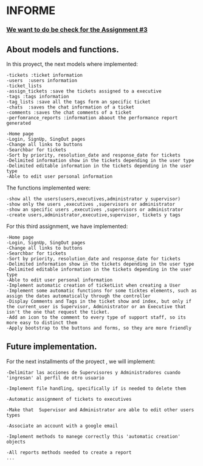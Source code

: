 

# INFORME

### <ins>We want to do be check for the Assignment #3</ins>


## About models and functions.
In this proyect, the next models where implemented:

    -tickets :ticket information
    -users  :users information
    -ticket_lists
    -assign_tickets :save the tickets assigned to a executive
    -tags :tags information
    -tag_lists :save all the tags form an specific ticket
    -chats  :saves the chat information of a ticket
    -comments :saves the chat comments of a ticket
    -perfomrance_reports :information abaout the performance report generated

    -Home page
    -Login, SignUp, SingOut pages
    -Change all links to buttons
    -Searchbar for tickets
    -Sort by priority, resolution_date and response_date for tickets
    -Delimited information show in the tickets depending in the user type
    -Delimited editable information in the tickets depending in the user type
    -Able to edit user personal information



The functions implemented were:

    -show all the users(users,executives,administrator y supervisor)
    -show only the users ,executives ,supervisors or administrator
    -show an specific users ,executives ,supervisors or administrator
    -create users,administrator,executive,supervisor, tickets y tags
    

For this third assignment, we have implemented:

    -Home page
    -Login, SignUp, SingOut pages
    -Change all links to buttons
    -Searchbar for tickets
    -Sort by priority, resolution_date and response_date for tickets
    -Delimited information show in the tickets depending in the user type
    -Delimited editable information in the tickets depending in the user type
    -Able to edit user personal information
    -Implement automatic creation of ticketList when creating a User
    -Implement some automatic functions for some ticktes elements, such as  assign the dates automatically through the controller
    -Display Comments and Tags in the ticket show and index, but only if the current_user is Supervisor, Administrator or an Executive that isn't the one that request the ticket.
    -Add an icon to the comment to every type of support staff, so its more easy to distinct them
    -Apply bootstrap to the buttons and forms, so they are more friendly 


## Future implementation.
For the next installments of the proyect , we will implement:

    -Delimitar las acciones de Supervisores y Administradores cuando 'ingresan' al perfil de otro usuario

    -Implement file handling, specifically if is needed to delete them

    -Automatic assignment of tickets to executives

    -Make that  Supervisor and Administrator are able to edit other users types

    -Associate an account with a google email

    -Implement methods to manege correctly this 'automatic creation' objects

    -All reports methods needed to create a report
    ...

